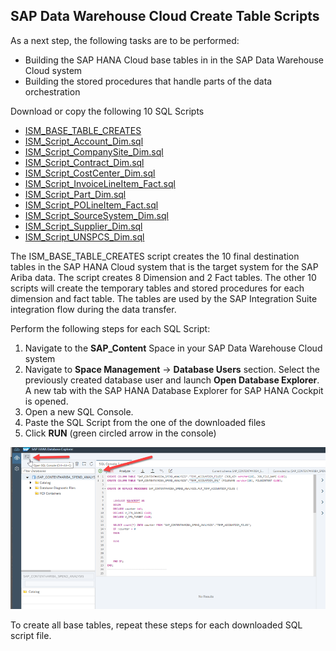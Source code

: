 ## SAP Data Warehouse Cloud Create Table Scripts

As a next step, the following tasks are to be performed:
- Building the SAP HANA Cloud base tables in in the SAP Data Warehouse Cloud system
- Building the stored procedures that handle parts of the data orchestration

Download or copy the following 10 SQL Scripts 

- [ISM_BASE_TABLE_CREATES](/src/SQL/ISM_BASE_TABLE_CREATES.sql)
- [ISM_Script_Account_Dim.sql](/src/SQL/ISM_Script_Account_Dim.sql)
- [ISM_Script_CompanySite_Dim.sql](/src/SQL/ISM_Script_CompanySite_Dim.sql)
- [ISM_Script_Contract_Dim.sql](/src/SQL/ISM_Script_Contract_Dim.sql)
- [ISM_Script_CostCenter_Dim.sql](/src/SQL/ISM_Script_CostCenter_Dim.sql)
- [ISM_Script_InvoiceLineItem_Fact.sql](/src/SQL/ISM_Script_InvoiceLineItem_Fact.sql)
- [ISM_Script_Part_Dim.sql](/src/SQL/ISM_Script_Part_Dim.sql)
- [ISM_Script_POLineItem_Fact.sql](/src/SQL/ISM_Script_POLineItem_Fact.sql)
- [ISM_Script_SourceSystem_Dim.sql](/src/SQL/ISM_Script_SourceSystem_Dim.sql)
- [ISM_Script_Supplier_Dim.sql](/src/SQL/ISM_Script_Supplier_Dim.sql)
- [ISM_Script_UNSPCS_Dim.sql](/src/SQL/ISM_Script_UNSPCS_Dim.sql)

The ISM_BASE_TABLE_CREATES script creates the 10 final destination tables in the SAP HANA Cloud system that is the target system for the SAP Ariba data.  The script creates 8 Dimension and 2 Fact tables.
The other 10 scripts will create the temporary tables and stored procedures for each dimension and fact table.  The tables are used by the SAP Integration Suite integration flow during the data transfer.   

Perform the following steps for each SQL Script:

1. Navigate to the **SAP_Content** Space in your SAP Data Warehouse Cloud system
2. Navigate to **Space Management** -> **Database Users** section.  Select the previously created database user and launch **Open Database Explorer**.  A new tab with the SAP HANA Database Explorer for SAP HANA Cockpit is opened.
3. Open a new SQL Console.
4. Paste the SQL Script from the one of the downloaded files
5. Click **RUN** (green circled arrow in the console)

![DWC Table Create](../images/DWCLane_CreateTable1.png)

To create all base tables, repeat these steps for each downloaded SQL script file.
